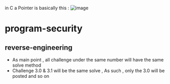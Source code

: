 in C a Pointer is basically this : 
![image](https://github.com/user-attachments/assets/6f20e1a2-3de3-43a3-b043-7e5dd3d38206)


# program-security

## reverse-engineering
- As main point , all challenge under the same number will have the same solve method 
- Challenge 3.0 & 3.1 will be the same solve , As such , only the 3.0 will be posted and so on
